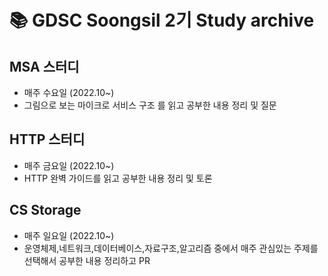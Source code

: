 # 📚 GDSC Soongsil 2기 Study archive  

## MSA 스터디

- 매주 수요일 (2022.10~)
- 그림으로 보는 마이크로 서비스 구조 를 읽고 공부한 내용 정리 및 질문 

## HTTP 스터디

- 매주 금요일 (2022.10~)
- HTTP 완벽 가이드를 읽고 공부한 내용 정리 및 토론 

## CS Storage

- 매주 일요일 (2022.10~)
- 운영체제,네트워크,데이터베이스,자료구조,알고리즘 중에서 매주 관심있는 주제를 선택해서 공부한 내용 정리하고 PR